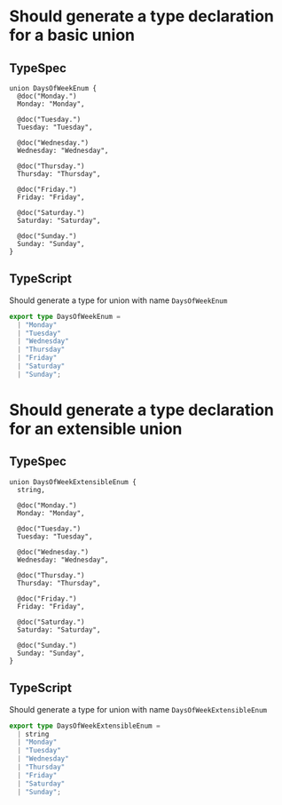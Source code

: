 # Should generate a type declaration for a basic union

## TypeSpec

```tsp
union DaysOfWeekEnum {
  @doc("Monday.")
  Monday: "Monday",

  @doc("Tuesday.")
  Tuesday: "Tuesday",

  @doc("Wednesday.")
  Wednesday: "Wednesday",

  @doc("Thursday.")
  Thursday: "Thursday",

  @doc("Friday.")
  Friday: "Friday",

  @doc("Saturday.")
  Saturday: "Saturday",

  @doc("Sunday.")
  Sunday: "Sunday",
}
```

## TypeScript

Should generate a type for union with name `DaysOfWeekEnum`

```ts models.ts type DaysOfWeekEnum
export type DaysOfWeekEnum =
  | "Monday"
  | "Tuesday"
  | "Wednesday"
  | "Thursday"
  | "Friday"
  | "Saturday"
  | "Sunday";
```

# Should generate a type declaration for an extensible union

## TypeSpec

```tsp
union DaysOfWeekExtensibleEnum {
  string,

  @doc("Monday.")
  Monday: "Monday",

  @doc("Tuesday.")
  Tuesday: "Tuesday",

  @doc("Wednesday.")
  Wednesday: "Wednesday",

  @doc("Thursday.")
  Thursday: "Thursday",

  @doc("Friday.")
  Friday: "Friday",

  @doc("Saturday.")
  Saturday: "Saturday",

  @doc("Sunday.")
  Sunday: "Sunday",
}
```

## TypeScript

Should generate a type for union with name `DaysOfWeekExtensibleEnum`

```ts models.ts type DaysOfWeekExtensibleEnum
export type DaysOfWeekExtensibleEnum =
  | string
  | "Monday"
  | "Tuesday"
  | "Wednesday"
  | "Thursday"
  | "Friday"
  | "Saturday"
  | "Sunday";
```
